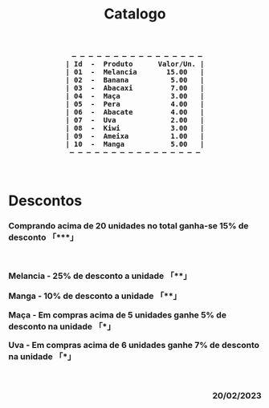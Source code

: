 <h1 align="Center">Catalogo</h1>

</br><div align="center"><h3>

     — — — — — — — — — — — — — — — —
    | Id  -  Produto      Valor/Un. |
    | 01  -  Melancia       15.00   |
    | 02  -  Banana          5.00   |
    | 03  -  Abacaxi         7.00   |
    | 04  -  Maça            3.00   |
    | 05  -  Pera            4.00   |
    | 06  -  Abacate         4.00   |
    | 07  -  Uva             2.00   |
    | 08  -  Kiwi            3.00   |
    | 09  -  Ameixa          1.00   |
    | 10  -  Manga           5.00   |
     — — — — — — — — — — — — — — — — 
</h3></div>

</br><h1>Descontos</h1>

<h3></div>

Comprando acima de <b>20</b> unidades no total ganha-se <b>15%</b> de desconto <b>「***」</b>

</br>

<b>Melancia</b> - <b>25%</b> de desconto a unidade <b>「**」</b>

<b>Manga</b> - <b>10%</b> de desconto a unidade <b>「**」</b>

<b>Maça</b> - Em compras acima de <b>5</b> unidades ganhe <b>5%</b> de desconto na unidade <b>「*」</b>

<b>Uva</b> - Em compras acima de <b>6</b> unidades ganhe <b>7%</b> de desconto na unidade <b>「*」</b>
</h2></div>

</br><h3 align="right">20/02/2023</h3>
